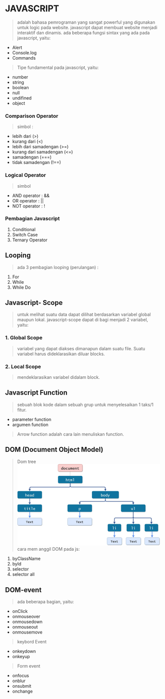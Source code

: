 # **JAVASCRIPT** 
> adalah bahasa pemrograman yang sangat powerful yang digunakan untuk logic pada website. javascript dapat membuat website menjadi interaktif dan dinamis. ada beberapa fungsi sintax yang ada pada javascript, yaitu: 
- Alert
- Console.log
- Commands
> Tipe fundamental pada javascript, yaitu:
- number
- string
- boolean
- null
- undifined
- object
### Comparison Operator
> simbol :
- lebih dari (>)
- kurang dari (<)
- lebih dari samadengan (>=)
- kurang dari samadengan (<=)
- samadengan (===)
- tidak samadengan (!==)
### Logical Operator
> simbol
- AND operator : &&
- OR operator : ||
- NOT operator : !
### Pembagian Javascript
1. Conditional
2. Switch Case
3. Ternary Operator
## Looping
> ada 3 pembagian looping (perulangan) :
1. For
2. While
3. While Do

## **Javascript- Scope**
> untuk melihat suatu data dapat dilihat berdasarkan variabel global maupun lokal.
javascript-scope dapat di bagi menjadi 2 variabel, yaitu:
### 1. Global Scope
 > variabel yang dapat diakses dimanapun dalam suatu file. Suatu variabel harus dideklarasikan diluar blocks. 

 ### 2. Local Scope
> mendeklarasikan variabel didalam block.

 ## **Javascript Function**
 >  sebuah blok kode dalam sebuah grup untuk menyelesaikan 1 taks/1 fitur. 
 - parameter function
 - argumen function
 > Arrow function adalah cara lain menuliskan function.  
 ## **DOM** (Document Object Model)
 > Dom tree
 ![alt text](treeDOM.webp)
 > cara mem
anggil DOM pada js:
 1. byClassName
 2. byId
 3.   selector 
 2. selector all
 ## DOM-event
 > ada beberapa bagian, yaitu:
 - onClick
 - onmouseover
 - onmousedown
 - onmouseout
 - onmousemove
 > keybord Event
 - onkeydown
 - onkeyup
 > Form event
 - onfocus
 - onblur
 - onsubmit
 - onchange
 